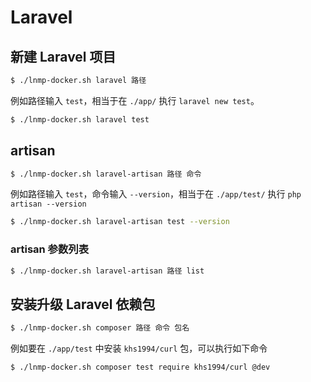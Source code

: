 # Laravel

## 新建 Laravel 项目

```bash
$ ./lnmp-docker.sh laravel 路径
```

例如路径输入 `test`，相当于在 `./app/` 执行 `laravel new test`。

```bash
$ ./lnmp-docker.sh laravel test
```

## artisan

```bash
$ ./lnmp-docker.sh laravel-artisan 路径 命令
```

例如路径输入 `test`，命令输入 `--version`，相当于在 `./app/test/` 执行 `php artisan --version`

```bash
$ ./lnmp-docker.sh laravel-artisan test --version
```

### artisan 参数列表

```bash
$ ./lnmp-docker.sh laravel-artisan 路径 list
```

## 安装升级 Laravel 依赖包

```bash
$ ./lnmp-docker.sh composer 路径 命令 包名
```

例如要在 `./app/test` 中安装 `khs1994/curl` 包，可以执行如下命令

```bash
$ ./lnmp-docker.sh composer test require khs1994/curl @dev
```
